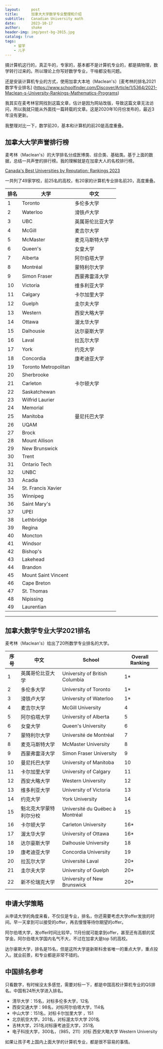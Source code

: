 ```yaml
---
layout:     post
title:      加拿大大学数学专业整理和介绍
subtitle:   Canadian University math
date:       2023-10-17
author:     shake
header-img: img/post-bg-2015.jpg
catalog: true
tags:
    - 留学
    - 儿子
---
```


搞计算机这行的，真正牛的，专家的，基本都不是计算机专业的，都是搞物理，数学转行过来的。所以理论上你写好数学专业，干啥都没有问题。

还是安装计算机专业的方式，使用加拿大本地（Maclean's）[麦考林的排名2021数学专业排名] (https://www.schoolfinder.com/Discover/Article/1/5364/2021-Maclean-s-University-Rankings-Mathematics-Programs)

我其实在麦考林官网找到这篇文章，估计是因为网站改版，导致这篇文章无法访问，所以我就只能从外面找一篇转载的文章。这是2020年10月份发布的，最近3年没有更新。

我整理对比一下，数学前20，基本和计算机的前20是高度重叠。



## 加拿大大学声誉排行榜

麦考林（Maclean's）的大学排名分成医博类、综合类、基础类。基于上面的数据，总结一共声誉的排行榜。我的理解就是在加拿大人的名校排行榜。

[Canada's Best Universities by Reputation: Rankings 2023](https://education.macleans.ca/university-rankings/canadas-best-universities-by-reputation-rankings-2023/)

一共列了49家学校，前25名的高校，有20家的计算机专业排名前20，高度重叠。

| 排名                  | 大学                   | 中文             |
|-----------------------|------------------------|------------------|
|                     1 | Toronto                | 多伦多大学	       |
| 2                     | Waterloo               | 滑铁卢大学       |
| 3                     | UBC                    | 英属哥伦比亚大学 |
| 4                     | McGill                 | 麦吉尔大学       |
| 5                     | McMaster               | 麦克马斯特大学   |
| 6                     | Queen's                | 女皇大学         |
| 7                     | Alberta                | 阿尔伯塔大学	     |
| 8                     | Montréal               | 蒙特利尔大学	     |
| 9                     | Simon   Fraser         | 西蒙弗雷泽大学   |
| 10                    | Victoria               | 维多利亚大学     |
| 11                    | Calgary                | 卡尔加里大学	     |
| 12                    | Guelph                 | 圭尔夫大学       |
| 13                    | Western                | 西安大略大学     |
| 14                    | Ottawa                 | 渥太华大学       |
| 15                    | Dalhousie              | 达尔豪斯大学     |
| 16                    | Laval                  | 拉瓦尔大学       |
| 17                    | York                   | 约克大学         |
| 18                    | Concordia              | 康考迪亚大学     |
| 19                    | Toronto   Metropolitan |                  |
| 20                    | Sherbrooke             |                  |
| 21                    | Carleton               | 卡尔顿大学       |
| 22                    | Saskatchewan           |                  |
| 23                    | Wilfrid   Laurier      |                  |
| 24                    | Memorial               |                  |
| 25                    | Manitoba               | 曼尼托巴大学     |
| 26                    | UQAM                   |                  |
| 27                    | Brock                  |                  |
| 28                    | Mount   Allison        |                  |
| 29                    | New   Brunswick        |                  |
| 30                    | Trent                  |                  |
| 31                    | Ontario   Tech         |                  |
| 32                    | UNBC                   |                  |
| 33                    | Acadia                 |                  |
| 34                    | St.   Francis Xavier   |                  |
| 35                    | Winnipeg               |                  |
| 36                    | Saint   Mary's         |                  |
| 37                    | UPEI                   |                  |
| 38                    | Lethbridge             |                  |
| 39                    | Regina                 |                  |
| 40                    | Moncton                |                  |
| 41                    | Windsor                |                  |
| 42                    | Bishop's               |                  |
| 43                    | Lakehead               |                  |
| 44                    | Brandon                |                  |
| 45                    | Mount   Saint Vincent  |                  |
| 46                    | Cape   Breton          |                  |
| 47                    | St.   Thomas           |                  |
| 48                    | Nipissing              |                  |
| 49                    | Laurentian             |                  |

---
## 加拿大数学专业大学2021排名

麦考林（Maclean's）给出了20所数学专业排名的大学。

| 序号 | 中文                   | School                          | Overall Ranking |
|------|------------------------|---------------------------------|-----------------|
| 1    | 英属哥伦比亚大学       | University of British Columbia  | 1*              |
| 2    | 多伦多大学	             | University of Toronto           | 1*              |
| 3    | 滑铁卢大学             | University of Waterloo          | 1*              |
| 4    | 麦吉尔大学             | McGill University               | 4               |
| 5    | 阿尔伯塔大学	           | University of Alberta           | 5               |
| 6    | 女皇大学               | Queen's University              | 6               |
| 7    | 蒙特利尔大学	           | Université de Montréal          | 7               |
| 8    | 麦克马斯特大学         | McMaster University             | 8               |
| 9    | 西蒙弗雷泽大学         | Simon Fraser University         | 9               |
| 10   | 曼尼托巴大学           | University of Manitoba          | 10              |
| 11   | 卡尔加里大学	           | University of Calgary           | 11              |
| 12   | 西安大略大学        | Western University              | 12              |
| 13   | 维多利亚大学           | University of Victoria          | 13              |
| 14   | 约克大学               | York University                 | 14              |
| 15   | 魁北克大学蒙特利尔分校 | Université du Québec à Montréal | 15              |
| 16   | 卡尔顿大学             | Carleton University             | 16*             |
| 17   | 渥太华大学             | University of Ottawa            | 16*             |
| 18   | 达尔豪斯大学           | Dalhousie University            | 18              |
| 19   | 康考迪亚大学           | Concordia University            | 19              |
| 20   | 拉瓦尔大学             | Université Laval                | 20*             |
| 21   | 圭尔夫大学             | University of Guelph            | 20*             |
| 22   | 新不伦瑞克大学         | University of New Brunswick     | 20*             |



## 申请大学策略

从申请大学的角度来看，不仅仅是专业，排名，你还需要考虑大学offer发放的时间。早一天拿到可以接受的offer，再去慢慢等待你期望的offer。

阿尔伯塔大学，发offer时间比较早，11月份就可能拿到offer，甚至还有高额的奖学金。阿尔伯塔大学国内名气不大，不过在加拿大是top 5的高校。

达尔豪斯大学，排名是15名，但是这所大学是新斯科舍省唯一的重点大学，重点投入。就业前景，和专业都是非常不错的。

## 中国排名参考

只看数字，有时候没太多感觉，需要对标一下，都是中国高校计算机专业的QS排名。中国有24所大学进入排名。

* 清华大学：15名，对标多伦多大学，12名
* 西安交通大学：98名，对标阿尔伯塔大学，114名
* 中山大学：151名，对标卡尔加里大学	，151
* 北京航空大学，201名，对标渥太华大学	201名
* 吉林大学，251名对标康考迪亚大学，251名
* 电子科技大学，300名，（985，211）对标 西安大略大学 Western University	 

如果让孩子考上国内上面大学的计算机专业，都是很不容易的事情。